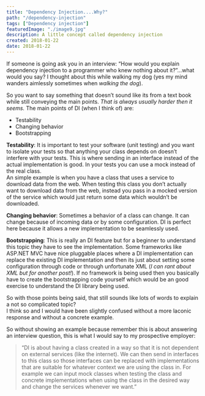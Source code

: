 ```yaml
---
title: "Dependency Injection....Why?"
path: "/dependency-injection"
tags: ["Dependency injection"]
featuredImage: "./image9.jpg"
description: A little concept called dependency injection
created: 2018-01-22
date: 2018-01-22
---
```


If someone is going ask you in an interview: “How would you explain dependency injection to a programmer who knew nothing about it?”…what would you say? I thought about this while walking my dog (yes my mind wanders aimlessly sometimes when _walking the dog_).

So you want to say something that doesn’t sound like its from a text book while still conveying the main points. _That is always usually harder then it seems._
The main points of DI (when I think of) are:

- Testability
- Changing behavior
- Bootstrapping

**Testability**: It is important to test your software (unit testing) and you want to isolate your tests so that anything your class depends on doesn’t interfere with your tests. This is where sending in an interface instead of the actual implementation is good. In your tests you can use a mock instead of the real class.  
An simple example is when you have a class that uses a service to download data from the web. When testing this class you don’t actually want to download data from the web, instead you pass in a mocked version of the service which would just return some data which wouldn’t be downloaded.

**Changing behavior**: Sometimes a behavior of a class can change. It can change because of incoming data or by some configuration. DI is perfect here because it allows a new implementation to be seamlessly used.

**Bootstrapping**: This is really an DI feature but for a beginner to understand this topic they have to see the implementation. Some frameworks like ASP.NET MVC have nice pluggable places where a DI implementation can replace the existing DI implementation and then its just about setting some configuration through code or through unfortunate XML (_I can rant about XML but for another post!_). If no framework is being used then you basically have to create the bootstrapping code yourself which would be an good exercise to understand the DI library being used.

So with those points being said, that still sounds like lots of words to explain a not so complicated topic?  
I think so and I would have been slightly confused without a more laconic response and without a concrete example.

So without showing an example because remember this is about answering an interview question, this is what I would say to my prospective employer:

> “DI is about having a class created in a way so that it is not dependent on external services (like the internet). We can then send in interfaces to this class so those interfaces can be replaced with implementations that are suitable for whatever context we are using the class in. For example we can input mock classes when testing the class and concrete implementations when using the class in the desired way and change the services whenever we want.”
